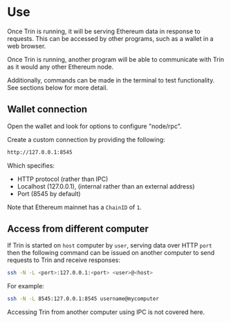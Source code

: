 # Use

Once Trin is running, it will be serving Ethereum data in response to requests.
This can be accessed by other programs, such as a wallet in a web browser.

Once Trin is running, another program will be able to communicate with Trin as it
would any other Ethereum node.

Additionally, commands can be made in the terminal to test functionality.
See sections below for more detail.

## Wallet connection

Open the wallet and look for options to configure "node/rpc".

Create a custom connection by providing the following:
```sh
http://127.0.0.1:8545
```
Which specifies:
- HTTP protocol (rather than IPC)
- Localhost (127.0.0.1), (internal rather than an external address)
- Port (8545 by default)

Note that Ethereum mainnet has a `ChainID` of `1`.

## Access from different computer

If Trin is started on `host` computer by `user`, serving data over HTTP `port`
then the following command can be issued on another computer to send requests to Trin
and receive responses:
```sh
ssh -N -L <port>:127.0.0.1:<port> <user>@<host>
```
For example:
```sh
ssh -N -L 8545:127.0.0.1:8545 username@mycomputer
```
Accessing Trin from another computer using IPC is not covered here.
